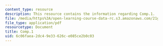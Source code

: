 ```yaml
---
content_type: resource
description: This resource contains the information regarding Comp.1.
file: /media/https%3A/open-learning-course-data-rc.s3.amazonaws.com/21g-701-spanish-i-fall-2003/6c06faea2dc49e33626ce085ce2b0c03_MIT21G_701F03_comp1.pdf
file_type: application/pdf
resourcetype: Document
title: Comp.1
uid: 6c06faea-2dc4-9e33-626c-e085ce2b0c03
---
```

